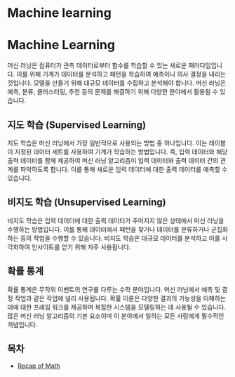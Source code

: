 # Machine learning

# Machine Learning

머신 러닝은 컴퓨터가 관측 데이터로부터 함수를 학습할 수 있는 새로운 패러다임입니다. 이를 위해 기계가 데이터를 분석하고 패턴을 학습하여 예측이나 의사 결정을 내리는 것입니다. 모델을 만들기 위해 대규모 데이터를 수집하고 분석해야 합니다. 머신 러닝은 예측, 분류, 클러스터링, 추천 등의 문제를 해결하기 위해 다양한 분야에서 활용될 수 있습니다.

## 지도 학습 (Supervised Learning)

지도 학습은 머신 러닝에서 가장 일반적으로 사용되는 방법 중 하나입니다. 이는 레이블이 지정된 데이터 세트를 사용하여 기계가 학습하는 방법입니다. 즉, 입력 데이터와 해당 출력 데이터를 함께 제공하여 머신 러닝 알고리즘이 입력 데이터와 출력 데이터 간의 관계를 파악하도록 합니다. 이를 통해 새로운 입력 데이터에 대한 출력 데이터를 예측할 수 있습니다.

## 비지도 학습 (Unsupervised Learning)

비지도 학습은 입력 데이터에 대한 출력 데이터가 주어지지 않은 상태에서 머신 러닝을 수행하는 방법입니다. 이를 통해 데이터에서 패턴을 찾거나 데이터를 분류하거나 군집화하는 등의 작업을 수행할 수 있습니다. 비지도 학습은 대규모 데이터를 분석하고 이를 시각화하여 인사이트를 얻기 위해 자주 사용됩니다.

## 확률 통계

확률 통계은 무작위 이벤트의 연구를 다루는 수학 분야입니다. 머신 러닝에서 예측 및 결정 작업과 같은 작업에 널리 사용됩니다. 확률 이론은 다양한 결과의 가능성을 이해하는 데에 대한 프레임 워크를 제공하며 복잡한 시스템을 모델링하는 데 사용될 수 있습니다. 많은 머신 러닝 알고리즘의 기본 요소이며 이 분야에서 일하는 모든 사람에게 필수적인 개념입니다.

## 목차

- [Recap of Math](./Recap-of-Math/Recap-of-Math.md)

